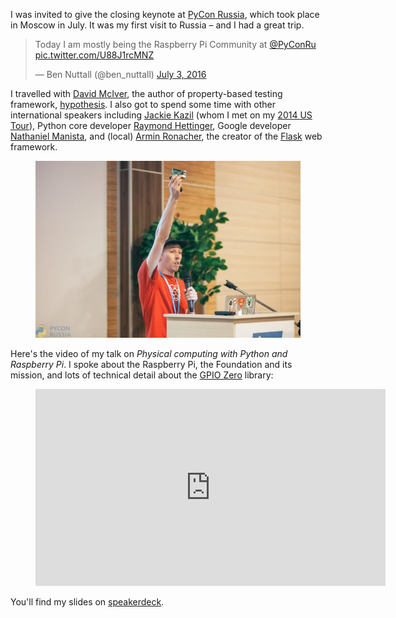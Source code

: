 I was invited to give the closing keynote at [PyCon Russia](http://pycon.ru/2016/en/), which took
place in Moscow in July. It was my first visit to Russia – and I had a great trip.

> Today I am mostly being the Raspberry Pi Community at
> [@PyConRu](https://twitter.com/PyConRu?ref_src=twsrc%5Etfw)
> [pic.twitter.com/U88J1rcMNZ](https://t.co/U88J1rcMNZ)
>
> — Ben Nuttall (@ben_nuttall) [July 3,
> 2016](https://twitter.com/ben_nuttall/status/749504659434442752?ref_src=twsrc%5Etfw)

I travelled with [David McIver](https://twitter.com/DRMacIver), the author of property-based testing
framework, [hypothesis](http://hypothesis.works/). I also got to spend some time with other
international speakers including [Jackie Kazil](https://twitter.com/JackieKazil) (whom I met on my
[2014 US Tour](https://www.raspberrypi.org/blog/bens-mega-usa-tour/)), Python core developer
[Raymond Hettinger](https://twitter.com/raymondh), Google developer [Nathaniel
Manista](https://github.com/nathanielmanistaatgoogle), and (local) [Armin
Ronacher](https://twitter.com/mitsuhiko), the creator of the [Flask](http://flask.pocoo.org/) web
framework.

<figure class="wp-block-image">
<img src="images/13667748_1131333196912808_853115358146502008_o-700x467.jpg" />
</figure>

Here's the video of my talk on *Physical computing with Python and Raspberry Pi*. I spoke about the
Raspberry Pi, the Foundation and its mission, and lots of technical detail about the [GPIO
Zero](https://gpiozero.readthedocs.io/) library:

<figure class="wp-block-image">
<iframe width="560" height="315" src="https://www.youtube.com/embed/M2pDCNkRoM8?si=3_G2FngoMZ9x4TPx" title="YouTube video player" frameborder="0" allow="accelerometer; autoplay; clipboard-write; encrypted-media; gyroscope; picture-in-picture; web-share" referrerpolicy="strict-origin-when-cross-origin" allowfullscreen></iframe>
</figure>

You'll find my slides on
[speakerdeck](https://speakerdeck.com/bennuttall/physical-computing-with-python-and-raspberry-pi-pycon-russia).

